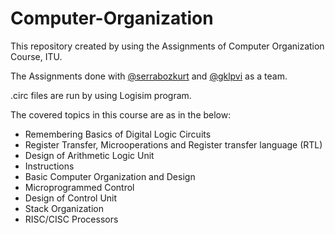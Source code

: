 # Computer-Organization

This repository created by using the Assignments of Computer Organization Course, ITU.

The Assignments done with [@serrabozkurt](https://github.com/serrabozkurt) and [@gklpvi](https://github.com/gklpvi) as a team.

.circ files are run by using Logisim program.

The covered topics in this course are as in the below:

- Remembering Basics of Digital Logic Circuits
- Register Transfer, Microoperations and Register transfer language (RTL)
- Design of Arithmetic Logic Unit 
- Instructions
- Basic Computer Organization and Design
- Microprogrammed Control
- Design of Control Unit
- Stack Organization
- RISC/CISC Processors
